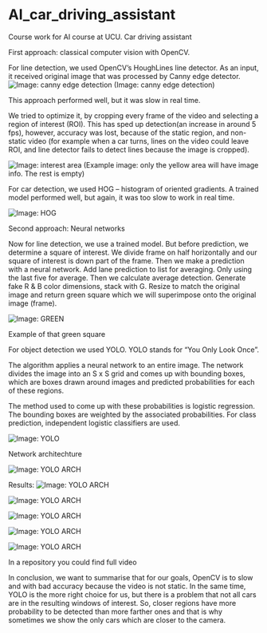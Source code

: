 # AI_car_driving_assistant
Course work for AI course at UCU. Car driving assistant


First approach: classical computer vision with OpenCV.

For line detection, we used OpenCV’s HoughLines line detector. As an input, it received original image that was processed by Canny edge detector. 
![Image: canny edge detection](https://github.com/VictorYezhov/AI_car_driving_assistant/blob/master/img/edges.png)
(Image: canny edge detection)

This approach performed well, but it was slow in real time.

We tried to optimize it, by cropping every frame of the video and selecting a region of interest (ROI). This has sped up detection(an increase in around 5 fps), however, accuracy was lost, because of the static region, and non-static video (for example when a car turns, lines on the video could leave ROI, and line detector fails to detect lines because the image is cropped).

![Image: interest area ](https://github.com/VictorYezhov/AI_car_driving_assistant/blob/master/img/info_field.png)
(Example image: only the yellow area will have image info. The rest is empty)

For car detection, we used HOG – histogram of oriented gradients. A trained model performed well, but again, it was too slow to work in real time.

![Image: HOG](https://github.com/VictorYezhov/AI_car_driving_assistant/blob/master/img/hog.png)

Second approach: Neural networks 

Now for line detection, we use a trained model. But before prediction, we determine a square of interest. We divide frame on half horizontally and our square of interest is down part of the frame. 
Then we make a prediction with a neural network. Add lane prediction to list for averaging. Only using the last five for average. Then we calculate average detection. Generate fake R & B color dimensions, stack with G.
Resize to match the original image and return green square which we will superimpose onto the original image (frame).

![Image: GREEN ](https://github.com/VictorYezhov/AI_car_driving_assistant/blob/master/img/green_area.png)

Example of that green square




For object detection we used YOLO. YOLO stands for “You Only Look Once”.

The algorithm applies a neural network to an entire image. The network divides the image into an S x S grid and comes up with bounding boxes, which are boxes drawn around images and predicted probabilities for each of these regions.

The method used to come up with these probabilities is logistic regression. The bounding boxes are weighted by the associated probabilities. For class prediction, independent logistic classifiers are used.

![Image: YOLO ](https://github.com/VictorYezhov/AI_car_driving_assistant/blob/master/img/YOLO.png)

Network architechture

![Image: YOLO ARCH ](https://github.com/VictorYezhov/AI_car_driving_assistant/blob/master/img/YOLO_ARCHITECHTURE.png)


Results:
![Image: YOLO ARCH ](https://github.com/VictorYezhov/AI_car_driving_assistant/blob/master/result_img/first.png)

![Image: YOLO ARCH ](https://github.com/VictorYezhov/AI_car_driving_assistant/blob/master/result_img/second.png)

![Image: YOLO ARCH ](https://github.com/VictorYezhov/AI_car_driving_assistant/blob/master/result_img/3.png)

![Image: YOLO ARCH ](https://github.com/VictorYezhov/AI_car_driving_assistant/blob/master/result_img/4.png)

![Image: YOLO ARCH ](https://github.com/VictorYezhov/AI_car_driving_assistant/blob/master/result_img/5.png)

In a repository you could find full video

In conclusion, we want to summarise that for our goals, OpenCV is to slow and with bad accuracy because the video is not static. In the same time, YOLO is the more right choice for us, but there is a problem that not all cars are in the resulting windows of interest. So, closer regions have more probability to be detected than more farther ones and that is why sometimes we show the only cars which are closer to the camera.
